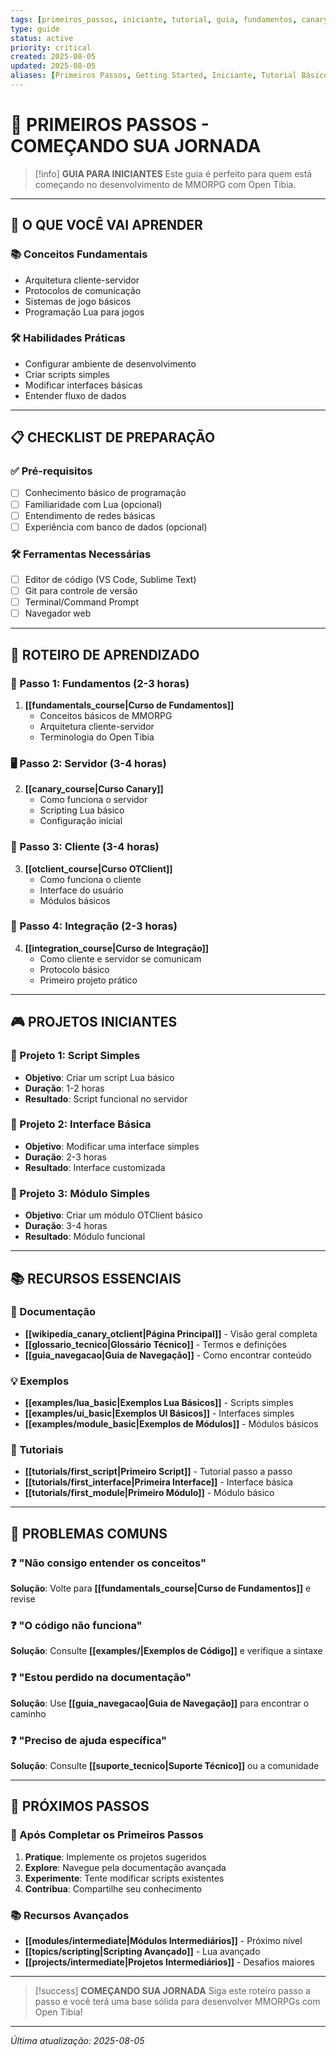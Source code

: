 ```yaml
---
tags: [primeiros_passos, iniciante, tutorial, guia, fundamentos, canary, otclient]
type: guide
status: active
priority: critical
created: 2025-08-05
updated: 2025-08-05
aliases: [Primeiros Passos, Getting Started, Iniciante, Tutorial Básico]
---
```


# 🚀 **PRIMEIROS PASSOS - COMEÇANDO SUA JORNADA**

> [!info] **GUIA PARA INICIANTES**
> Este guia é perfeito para quem está começando no desenvolvimento de MMORPG com Open Tibia.

---

## 🎯 **O QUE VOCÊ VAI APRENDER**

### **📚 Conceitos Fundamentais**
- Arquitetura cliente-servidor
- Protocolos de comunicação
- Sistemas de jogo básicos
- Programação Lua para jogos

### **🛠️ Habilidades Práticas**
- Configurar ambiente de desenvolvimento
- Criar scripts simples
- Modificar interfaces básicas
- Entender fluxo de dados

---

## 📋 **CHECKLIST DE PREPARAÇÃO**

### **✅ Pré-requisitos**
- [ ] Conhecimento básico de programação
- [ ] Familiaridade com Lua (opcional)
- [ ] Entendimento de redes básicas
- [ ] Experiência com banco de dados (opcional)

### **🛠️ Ferramentas Necessárias**
- [ ] Editor de código (VS Code, Sublime Text)
- [ ] Git para controle de versão
- [ ] Terminal/Command Prompt
- [ ] Navegador web

---

## 🎯 **ROTEIRO DE APRENDIZADO**

### **📖 Passo 1: Fundamentos (2-3 horas)**
1. **[[fundamentals_course|Curso de Fundamentos]]**
   - Conceitos básicos de MMORPG
   - Arquitetura cliente-servidor
   - Terminologia do Open Tibia

### **🖥️ Passo 2: Servidor (3-4 horas)**
2. **[[canary_course|Curso Canary]]**
   - Como funciona o servidor
   - Scripting Lua básico
   - Configuração inicial

### **📱 Passo 3: Cliente (3-4 horas)**
3. **[[otclient_course|Curso OTClient]]**
   - Como funciona o cliente
   - Interface do usuário
   - Módulos básicos

### **🔗 Passo 4: Integração (2-3 horas)**
4. **[[integration_course|Curso de Integração]]**
   - Como cliente e servidor se comunicam
   - Protocolo básico
   - Primeiro projeto prático

---

## 🎮 **PROJETOS INICIANTES**

### **📝 Projeto 1: Script Simples**
- **Objetivo**: Criar um script Lua básico
- **Duração**: 1-2 horas
- **Resultado**: Script funcional no servidor

### **🎨 Projeto 2: Interface Básica**
- **Objetivo**: Modificar uma interface simples
- **Duração**: 2-3 horas
- **Resultado**: Interface customizada

### **🔧 Projeto 3: Módulo Simples**
- **Objetivo**: Criar um módulo OTClient básico
- **Duração**: 3-4 horas
- **Resultado**: Módulo funcional

---

## 📚 **RECURSOS ESSENCIAIS**

### **📖 Documentação**
- **[[wikipedia_canary_otclient|Página Principal]]** - Visão geral completa
- **[[glossario_tecnico|Glossário Técnico]]** - Termos e definições
- **[[guia_navegacao|Guia de Navegação]]** - Como encontrar conteúdo

### **💡 Exemplos**
- **[[examples/lua_basic|Exemplos Lua Básicos]]** - Scripts simples
- **[[examples/ui_basic|Exemplos UI Básicos]]** - Interfaces simples
- **[[examples/module_basic|Exemplos de Módulos]]** - Módulos básicos

### **🎯 Tutoriais**
- **[[tutorials/first_script|Primeiro Script]]** - Tutorial passo a passo
- **[[tutorials/first_interface|Primeira Interface]]** - Interface básica
- **[[tutorials/first_module|Primeiro Módulo]]** - Módulo básico

---

## 🚨 **PROBLEMAS COMUNS**

### **❓ "Não consigo entender os conceitos"**
**Solução**: Volte para **[[fundamentals_course|Curso de Fundamentos]]** e revise

### **❓ "O código não funciona"**
**Solução**: Consulte **[[examples/|Exemplos de Código]]** e verifique a sintaxe

### **❓ "Estou perdido na documentação"**
**Solução**: Use **[[guia_navegacao|Guia de Navegação]]** para encontrar o caminho

### **❓ "Preciso de ajuda específica"**
**Solução**: Consulte **[[suporte_tecnico|Suporte Técnico]]** ou a comunidade

---

## 🎯 **PRÓXIMOS PASSOS**

### **🚀 Após Completar os Primeiros Passos**
1. **Pratique**: Implemente os projetos sugeridos
2. **Explore**: Navegue pela documentação avançada
3. **Experimente**: Tente modificar scripts existentes
4. **Contribua**: Compartilhe seu conhecimento

### **📚 Recursos Avançados**
- **[[modules/intermediate|Módulos Intermediários]]** - Próximo nível
- **[[topics/scripting|Scripting Avançado]]** - Lua avançado
- **[[projects/intermediate|Projetos Intermediários]]** - Desafios maiores

---

> [!success] **COMEÇANDO SUA JORNADA**
> Siga este roteiro passo a passo e você terá uma base sólida para desenvolver MMORPGs com Open Tibia!

---

*Última atualização: 2025-08-05* 